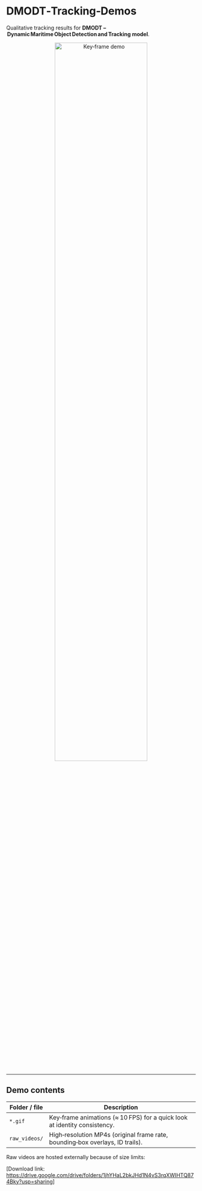 # DMODT‑Tracking‑Demos

Qualitative tracking results for **DMODT – Dynamic Maritime Object Detection and Tracking model**.  

<div align="center">
  <img src="DMODT_0801.gif" alt="Key‑frame demo" width="70%">
</div>

---

## Demo contents

| Folder / file | Description |
|---------------|-------------|
| `*.gif`       | Key‑frame animations (≈ 10 FPS) for a quick look at identity consistency. |
| `raw_videos/` | High‑resolution MP4s (original frame rate, bounding‑box overlays, ID trails). |

Raw videos are hosted externally because of size limits:


[Download link: https://drive.google.com/drive/folders/1jhYHaL2bkJHd1N4vS3rqXWIHTQ874Bky?usp=sharing]
